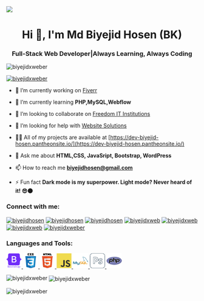 <img src="https://media.licdn.com/dms/image/v2/D4D16AQGwh2guZSN4Zw/profile-displaybackgroundimage-shrink_350_1400/B4DZaIHy1NG0Ac-/0/1746040468257?e=1756339200&v=beta&t=N4lSeBSFMy1FB3FeaTSNuc_NMDruIOD6Gw6O055wGHo">

<h1 align="center">Hi 👋, I'm Md Biyejid Hosen (BK)</h1>
<h3 align="center">Full-Stack Web Developer|Always Learning, Always Coding</h3>

<p align="left"> <img src="https://komarev.com/ghpvc/?username=biyejidxweber&label=Profile%20views&color=0e75b6&style=flat" alt="biyejidxweber" /> </p>

<p align="left"> <a href="https://github.com/ryo-ma/github-profile-trophy"><img src="https://github-profile-trophy.vercel.app/?username=biyejidxweber" alt="biyejidxweber" /></a> </p>

- 🔭 I’m currently working on [Fiverr](https://www.fiverr.com/s/qD9ekkX)

- 🌱 I’m currently learning **PHP,MySQL,Webflow**

- 👯 I’m looking to collaborate on [Freedom IT Institutions](https://freedomitinstitutions.com/)

- 🤝 I’m looking for help with [Website Solutions](https://www.instagram.com/biyejidxweb/)

- 👨‍💻 All of my projects are available at [https://dev-biyejid-hosen.pantheonsite.io/](https://dev-biyejid-hosen.pantheonsite.io/)

- 💬 Ask me about **HTML,CSS, JavaSript, Bootstrap, WordPress**

- 📫 How to reach me **biyejidhosen@gmail.com**

- ⚡ Fun fact **Dark mode is my superpower. Light mode? Never heard of it! 😎🌑**

<h3 align="left">Connect with me:</h3>
<p align="left">
<a href="https://twitter.com/biyejidhosen" target="blank"><img align="center" src="https://raw.githubusercontent.com/rahuldkjain/github-profile-readme-generator/master/src/images/icons/Social/twitter.svg" alt="biyejidhosen" height="30" width="40" /></a>
<a href="https://linkedin.com/in/biyejidhosen" target="blank"><img align="center" src="https://raw.githubusercontent.com/rahuldkjain/github-profile-readme-generator/master/src/images/icons/Social/linked-in-alt.svg" alt="biyejidhosen" height="30" width="40" /></a>
<a href="https://fb.com/biyejidhosen" target="blank"><img align="center" src="https://raw.githubusercontent.com/rahuldkjain/github-profile-readme-generator/master/src/images/icons/Social/facebook.svg" alt="biyejidhosen" height="30" width="40" /></a>
<a href="https://instagram.com/biyejidxweb" target="blank"><img align="center" src="https://raw.githubusercontent.com/rahuldkjain/github-profile-readme-generator/master/src/images/icons/Social/instagram.svg" alt="biyejidxweb" height="30" width="40" /></a>
<a href="https://dribbble.com/biyejidxweb" target="blank"><img align="center" src="https://raw.githubusercontent.com/rahuldkjain/github-profile-readme-generator/master/src/images/icons/Social/dribbble.svg" alt="biyejidxweb" height="30" width="40" /></a>
<a href="https://www.behance.net/biyejidxweb" target="blank"><img align="center" src="https://raw.githubusercontent.com/rahuldkjain/github-profile-readme-generator/master/src/images/icons/Social/behance.svg" alt="biyejidxweb" height="30" width="40" /></a>
<a href="https://www.youtube.com/c/biyejidxweber" target="blank"><img align="center" src="https://raw.githubusercontent.com/rahuldkjain/github-profile-readme-generator/master/src/images/icons/Social/youtube.svg" alt="biyejidxweber" height="30" width="40" /></a>
</p>

<h3 align="left">Languages and Tools:</h3>
<p align="left"> <a href="https://getbootstrap.com" target="_blank" rel="noreferrer"> <img src="https://raw.githubusercontent.com/devicons/devicon/master/icons/bootstrap/bootstrap-plain-wordmark.svg" alt="bootstrap" width="40" height="40"/> </a> <a href="https://www.w3schools.com/css/" target="_blank" rel="noreferrer"> <img src="https://raw.githubusercontent.com/devicons/devicon/master/icons/css3/css3-original-wordmark.svg" alt="css3" width="40" height="40"/> </a> <a href="https://www.w3.org/html/" target="_blank" rel="noreferrer"> <img src="https://raw.githubusercontent.com/devicons/devicon/master/icons/html5/html5-original-wordmark.svg" alt="html5" width="40" height="40"/> </a> <a href="https://developer.mozilla.org/en-US/docs/Web/JavaScript" target="_blank" rel="noreferrer"> <img src="https://raw.githubusercontent.com/devicons/devicon/master/icons/javascript/javascript-original.svg" alt="javascript" width="40" height="40"/> </a> <a href="https://www.mysql.com/" target="_blank" rel="noreferrer"> <img src="https://raw.githubusercontent.com/devicons/devicon/master/icons/mysql/mysql-original-wordmark.svg" alt="mysql" width="40" height="40"/> </a> <a href="https://www.photoshop.com/en" target="_blank" rel="noreferrer"> <img src="https://raw.githubusercontent.com/devicons/devicon/master/icons/photoshop/photoshop-line.svg" alt="photoshop" width="40" height="40"/> </a> <a href="https://www.php.net" target="_blank" rel="noreferrer"> <img src="https://raw.githubusercontent.com/devicons/devicon/master/icons/php/php-original.svg" alt="php" width="40" height="40"/> </a> </p>

<p><img align="left" src="https://github-readme-stats.vercel.app/api/top-langs?username=biyejidxweber&show_icons=true&locale=en&layout=compact" alt="biyejidxweber" /></p>

<p>&nbsp;<img align="center" src="https://github-readme-stats.vercel.app/api?username=biyejidxweber&show_icons=true&locale=en" alt="biyejidxweber" /></p>

<p><img align="center" src="https://github-readme-streak-stats.herokuapp.com/?user=biyejidxweber&" alt="biyejidxweber" /></p>
